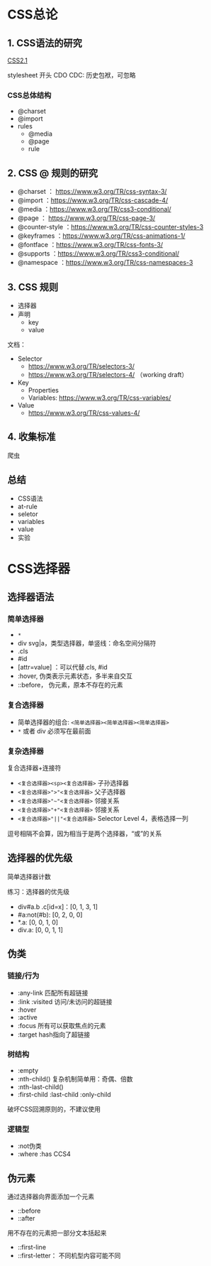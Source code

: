 #   CSS总论
## 1. CSS语法的研究
[CSS2.1](http://w3.org/TR/CSS2/grammar.html#q25.0)

stylesheet 开头
CDO CDC: 历史包袱，可忽略

### CSS总体结构
- @charset
- @import
- rules
    - @media
    - @page
    - rule

## 2. CSS @ 规则的研究
- @charset ： https://www.w3.org/TR/css-syntax-3/
- @import ：https://www.w3.org/TR/css-cascade-4/
- @media ：https://www.w3.org/TR/css3-conditional/
- @page ： https://www.w3.org/TR/css-page-3/
- @counter-style ：https://www.w3.org/TR/css-counter-styles-3
- @keyframes ：https://www.w3.org/TR/css-animations-1/
- @fontface ：https://www.w3.org/TR/css-fonts-3/
- @supports ：https://www.w3.org/TR/css3-conditional/
- @namespace ：https://www.w3.org/TR/css-namespaces-3

## 3. CSS 规则
- 选择器
- 声明
  - key
  - value

文档：

- Selector
    - https://www.w3.org/TR/selectors-3/
    - https://www.w3.org/TR/selectors-4/ （working draft）
- Key
    - Properties
    - Variables: https://www.w3.org/TR/css-variables/
- Value
    - https://www.w3.org/TR/css-values-4/

## 4. 收集标准
爬虫

## 总结
- CSS语法
- at-rule
- seletor
- variables
- value
- 实验

# CSS选择器
## 选择器语法
### 简单选择器
- `*`
- div svg|a，类型选择器，单竖线：命名空间分隔符
- .cls
- #id
-  [attr=value] ：可以代替.cls, #id
- :hover, 伪类表示元素状态，多半来自交互
- ::before， 伪元素，原本不存在的元素

### 复合选择器
- 简单选择器的组合: `<简单选择器><简单选择器><简单选择器>`
- `*` 或者 div 必须写在最前面

### 复杂选择器
复合选择器+连接符
- `<复合选择器><sp><复合选择器>` 子孙选择器
- `<复合选择器>">"<复合选择器>` 父子选择器
- `<复合选择器>"~"<复合选择器>` 邻接关系
- `<复合选择器>"+"<复合选择器>` 邻接关系
- `<复合选择器>"||"<复合选择器>` Selector Level 4，表格选择一列

逗号相隔不会算，因为相当于是两个选择器，“或”的关系

## 选择器的优先级
简单选择器计数

练习：选择器的优先级
- div#a.b .c[id=x]：[0, 1, 3, 1]
- #a:not(#b): [0, 2, 0, 0]
- *.a: [0, 0, 1, 0]
- div.a: [0, 0, 1, 1]

## 伪类
### 链接/行为
- :any-link 匹配所有超链接
- :link :visited 访问/未访问的超链接
- :hover 
- :active 
- :focus 所有可以获取焦点的元素
- :target hash指向了超链接

### 树结构
- :empty 
- :nth-child() 复杂机制简单用：奇偶、倍数
- :nth-last-child()
- :first-child :last-child :only-child

破坏CSS回溯原则的，不建议使用

### 逻辑型
- :not伪类
- :where :has CCS4

## 伪元素
通过选择器向界面添加一个元素
- ::before
- ::after

用不存在的元素把一部分文本括起来
- ::first-line
- ::first-letter： 不同机型内容可能不同

